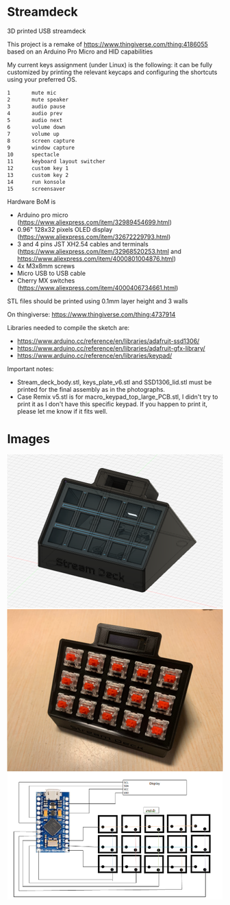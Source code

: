 # Streamdeck
3D printed USB streamdeck

This project is a remake of https://www.thingiverse.com/thing:4186055 based on an Arduino Pro Micro and HID capabilities

My current keys assignment (under Linux) is the following: it can be fully customized by printing the relevant keycaps and configuring the shortcuts using your preferred OS.

```
1       mute mic
2       mute speaker
3       audio pause
4       audio prev
5       audio next
6       volume down
7       volume up
8       screen capture
9       window capture
10      spectacle
11      keyboard layout switcher
12      custom key 1
13      custom key 2
14      run konsole
15      screensaver
```

Hardware BoM is
- Arduino pro micro (https://www.aliexpress.com/item/32989454699.html)
- 0.96" 128x32 pixels OLED display (https://www.aliexpress.com/item/32672229793.html)
- 3 and 4 pins JST XH2.54 cables and terminals (https://www.aliexpress.com/item/32968520253.html and https://www.aliexpress.com/item/4000801004876.html)
- 4x M3x8mm screws
- Micro USB to USB cable
- Cherry MX switches (https://www.aliexpress.com/item/4000406734661.html)

STL files should be printed using 0.1mm layer height and 3 walls

On thingiverse: https://www.thingiverse.com/thing:4737914

Libraries needed to compile the sketch are:
- https://www.arduino.cc/reference/en/libraries/adafruit-ssd1306/
- https://www.arduino.cc/reference/en/libraries/adafruit-gfx-library/
- https://www.arduino.cc/reference/en/libraries/keypad/

Important notes:
- Stream_deck_body.stl, keys_plate_v6.stl and SSD1306_lid.stl must be printed for the final assembly as in the photographs.
- Case Remix v5.stl is for macro_keypad_top_large_PCB.stl, I didn't try to print it as I don't have this specific keypad. If you happen to print it, please let me know if it fits well.

# Images

<img src="./images/1.png"/>

<img src="./images/IMG_0758.JPG"/>

<img src="./images/schematics.png"/>
